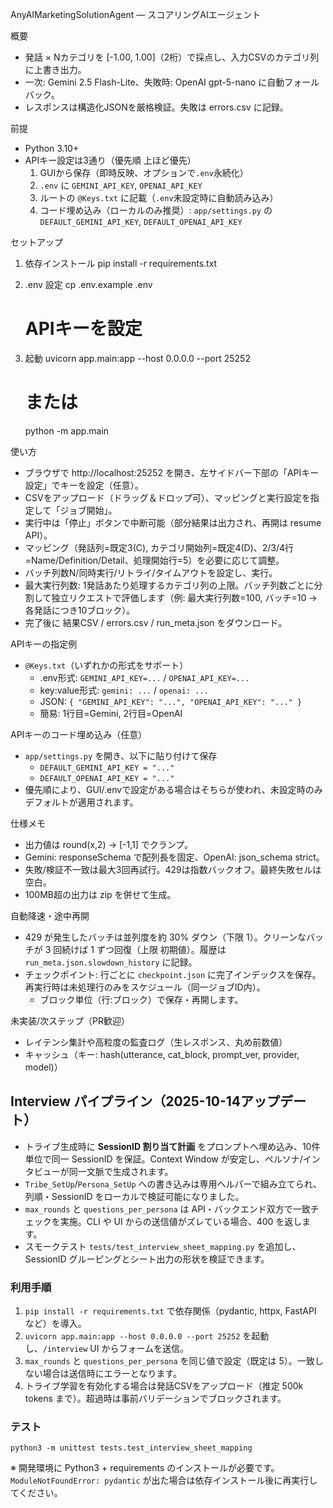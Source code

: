 AnyAIMarketingSolutionAgent — スコアリングAIエージェント

概要
- 発話 × Nカテゴリを [-1.00, 1.00]（2桁）で採点し、入力CSVのカテゴリ列に上書き出力。
- 一次: Gemini 2.5 Flash-Lite、失敗時: OpenAI gpt-5-nano に自動フォールバック。
- レスポンスは構造化JSONを厳格検証。失敗は errors.csv に記録。

前提
- Python 3.10+
- APIキー設定は3通り（優先順 上ほど優先）
  1) GUIから保存（即時反映、オプションで`.env`永続化）
  2) `.env` に `GEMINI_API_KEY`, `OPENAI_API_KEY`
  3) ルートの `@Keys.txt` に記載（`.env`未設定時に自動読み込み）
  4) コード埋め込み（ローカルのみ推奨）: `app/settings.py` の `DEFAULT_GEMINI_API_KEY`, `DEFAULT_OPENAI_API_KEY`

セットアップ
1) 依存インストール
   pip install -r requirements.txt

2) .env 設定
   cp .env.example .env
   # APIキーを設定

3) 起動
   uvicorn app.main:app --host 0.0.0.0 --port 25252
   # または
   python -m app.main

使い方
- ブラウザで http://localhost:25252 を開き、左サイドバー下部の「APIキー設定」でキーを設定（任意）。
- CSVをアップロード（ドラッグ＆ドロップ可）、マッピングと実行設定を指定して「ジョブ開始」。
- 実行中は「停止」ボタンで中断可能（部分結果は出力され、再開は resume API）。
- マッピング（発話列=既定3(C), カテゴリ開始列=既定4(D)、2/3/4行=Name/Definition/Detail、処理開始行=5）を必要に応じて調整。
- バッチ列数N/同時実行/リトライ/タイムアウトを設定し、実行。
- 最大実行列数: 1発話あたり処理するカテゴリ列の上限。バッチ列数ごとに分割して独立リクエストで評価します（例: 最大実行列数=100, バッチ=10 → 各発話につき10ブロック）。
- 完了後に 結果CSV / errors.csv / run_meta.json をダウンロード。

APIキーの指定例
- `@Keys.txt`（いずれかの形式をサポート）
  - .env形式: `GEMINI_API_KEY=...` / `OPENAI_API_KEY=...`
  - key:value形式: `gemini: ...` / `openai: ...`
  - JSON: `{ "GEMINI_API_KEY": "...", "OPENAI_API_KEY": "..." }`
  - 簡易: 1行目=Gemini, 2行目=OpenAI

APIキーのコード埋め込み（任意）
- `app/settings.py` を開き、以下に貼り付けて保存
  - `DEFAULT_GEMINI_API_KEY = "..."`
  - `DEFAULT_OPENAI_API_KEY = "..."`
- 優先順により、GUI/.envで設定がある場合はそちらが使われ、未設定時のみデフォルトが適用されます。

仕様メモ
- 出力値は round(x,2) → [-1,1] でクランプ。
- Gemini: responseSchema で配列長を固定、OpenAI: json_schema strict。
- 失敗/検証不一致は最大3回再試行。429は指数バックオフ。最終失敗セルは空白。
- 100MB超の出力は zip を併せて生成。

自動降速・途中再開
- 429 が発生したバッチは並列度を約 30% ダウン（下限 1）。クリーンなバッチが 3 回続けば 1 ずつ回復（上限 初期値）。履歴は `run_meta.json.slowdown_history` に記録。
- チェックポイント: 行ごとに `checkpoint.json` に完了インデックスを保存。再実行時は未処理行のみをスケジュール（同一ジョブID内）。
  - ブロック単位（行:ブロック）で保存・再開します。

未実装/次ステップ（PR歓迎）
- レイテンシ集計や高粒度の監査ログ（生レスポンス、丸め前数値）
- キャッシュ（キー: hash(utterance, cat_block, prompt_ver, provider, model)）

## Interview パイプライン（2025-10-14アップデート）

- トライブ生成時に **SessionID 割り当て計画** をプロンプトへ埋め込み、10件単位で同一 SessionID を保証。Context Window が安定し、ペルソナ/インタビューが同一文脈で生成されます。
- `Tribe_SetUp`/`Persona_SetUp` への書き込みは専用ヘルパーで組み立てられ、列順・SessionID をローカルで検証可能になりました。
- `max_rounds` と `questions_per_persona` は API・バックエンド双方で一致チェックを実施。CLI や UI からの送信値がズレている場合、400 を返します。
- スモークテスト `tests/test_interview_sheet_mapping.py` を追加し、SessionID グルーピングとシート出力の形状を検証できます。

### 利用手順

1. `pip install -r requirements.txt` で依存関係（pydantic, httpx, FastAPI など）を導入。
2. `uvicorn app.main:app --host 0.0.0.0 --port 25252` を起動し、`/interview` UI からフォームを送信。
3. `max_rounds` と `questions_per_persona` を同じ値で設定（既定は 5）。一致しない場合は送信時にエラーとなります。
4. トライブ学習を有効化する場合は発話CSVをアップロード（推定 500k tokens まで）。超過時は事前バリデーションでブロックされます。

### テスト

```
python3 -m unittest tests.test_interview_sheet_mapping
```

※ 開発環境に Python3 + requirements のインストールが必要です。`ModuleNotFoundError: pydantic` が出た場合は依存インストール後に再実行してください。
